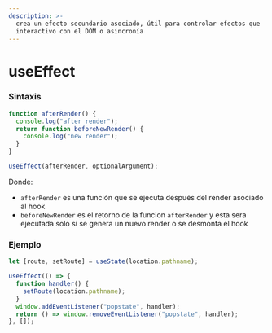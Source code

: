 ```yaml
---
description: >-
  crea un efecto secundario asociado, útil para controlar efectos que
  interactivo con el DOM o asincronía
---
```


# useEffect

### Sintaxis

```javascript
function afterRender() {
  console.log("after render");
  return function beforeNewRender() {
    console.log("new render");
  }
}

useEffect(afterRender, optionalArgument);
```

Donde:

* `afterRender` es una función que se ejecuta después del render asociado al hook
* `beforeNewRender` es el retorno de la funcion `afterRender` y esta sera ejecutada solo si se genera un nuevo render o se desmonta el hook

### Ejemplo

```javascript
let [route, setRoute] = useState(location.pathname);

useEffect(() => {
  function handler() {
    setRoute(location.pathname);
  }
  window.addEventListener("popstate", handler);
  return () => window.removeEventListener("popstate", handler);
}, []);
```

